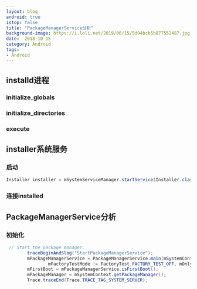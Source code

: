 ```yaml
---
layout: blog 
android: true 
istop: false
title: "PackageManagerService分析" 
background-image: https://i.loli.net/2019/06/15/5d04bcb5b877552487.jpg
date:  2018-10-15
category: Android
tags: 
- Android
---
```


## installd进程

### initialize_globals

### initialize_directories

### execute

## installer系统服务

### 启动

```java
Installer installer = mSystemServiceManager.startService(Installer.class);
```

### 连接installed

## PackageManagerService分析

### 初始化

```java
 // Start the package manager.
        traceBeginAndSlog("StartPackageManagerService");
        mPackageManagerService = PackageManagerService.main(mSystemContext, installer,
                mFactoryTestMode != FactoryTest.FACTORY_TEST_OFF, mOnlyCore);
        mFirstBoot = mPackageManagerService.isFirstBoot();
        mPackageManager = mSystemContext.getPackageManager();
        Trace.traceEnd(Trace.TRACE_TAG_SYSTEM_SERVER);
```




